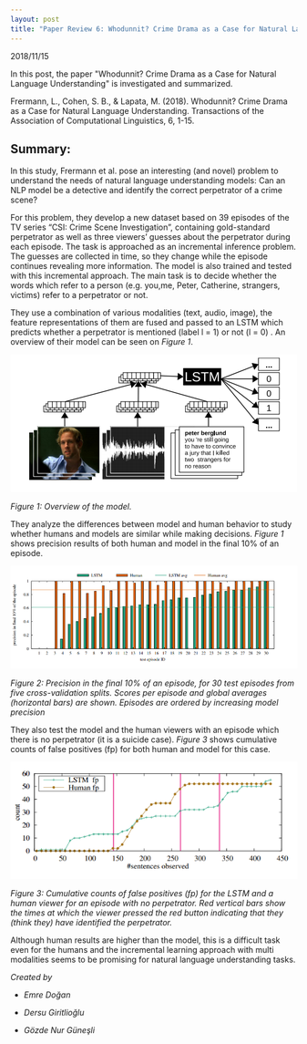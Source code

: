 ```yaml
---
layout: post
title: "Paper Review 6: Whodunnit? Crime Drama as a Case for Natural Language Understanding"
---
```


2018/11/15

In this post, the paper "Whodunnit? Crime Drama as a Case for Natural Language Understanding" is investigated and summarized.

Frermann, L., Cohen, S. B., & Lapata, M. (2018). Whodunnit? Crime Drama as a Case for Natural Language Understanding. Transactions of the Association of Computational Linguistics, 6, 1-15.

## Summary:

In this study, Frermann et al. pose an interesting (and novel) problem to understand the needs of natural language understanding models: Can an NLP model be a detective and identify the correct perpetrator of a crime scene?


For this problem, they develop a new dataset based on 39 episodes of the TV series “CSI: Crime Scene Investigation”, containing gold-standard perpetrator as well as three viewers’ guesses about the perpetrator during each episode. The task is approached as an incremental inference problem. The guesses are collected in time, so they change while the episode continues revealing more information. The model is also trained and tested with this incremental approach. The main task is to decide whether the words which refer to a person (e.g. you,me, Peter, Catherine, strangers, victims) refer to a perpetrator or not. 

They use a combination of various modalities (text, audio, image), the feature representations of them are fused and passed to an LSTM which predicts whether a perpetrator is mentioned (label l = 1) or not (l = 0) . An overview of their model can be seen on *Figure 1*.


![asd](./../images/review5-model.png)

*Figure 1: Overview of the model.*





They analyze the differences between model and human behavior to study whether humans and models are similar while making decisions. *Figure 1* shows precision results of both human and model in the final 10% of an episode.  


![asd](./../images/review5-prec-final10.png)

*Figure 2: Precision in the final 10% of an episode, for 30 test episodes from five cross-validation splits. Scores per episode and global averages (horizontal bars) are shown. Episodes are ordered by increasing model precision*
             


They also test the model and the human viewers with an episode which there is no perpetrator (it is  a suicide case). *Figure 3* shows cumulative counts of false positives (fp) for both human and model for this case.  


![asd](./../images/review5-suicide.png)

*Figure 3: Cumulative counts of false positives (fp) for the LSTM and a human viewer for an episode with no perpetrator. Red vertical bars show the times at which the viewer pressed the red button indicating that they (think they) have identified the perpetrator.*
            


Although human results are higher than the model, this is a difficult task even for the humans and the incremental learning approach with multi modalities seems to be promising for natural language understanding tasks.



*Created by*

- *Emre Doğan*

- *Dersu Giritlioğlu*

- *Gözde Nur Güneşli*


